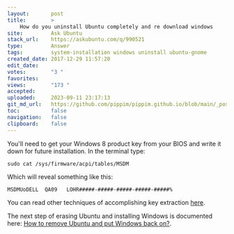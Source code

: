 ```yaml
---
layout:       post
title:        >
    How do you uninstall Ubuntu completely and re download windows
site:         Ask Ubuntu
stack_url:    https://askubuntu.com/q/990521
type:         Answer
tags:         system-installation windows uninstall ubuntu-gnome
created_date: 2017-12-29 11:57:20
edit_date:    
votes:        "3 "
favorites:    
views:        "173 "
accepted:     
uploaded:     2023-09-11 23:17:13
git_md_url:   https://github.com/pippim/pippim.github.io/blob/main/_posts/2017/2017-12-29-How-do-you-uninstall-Ubuntu-completely-and-re-download-windows.md
toc:          false
navigation:   false
clipboard:    false
---
```


You'll need to get your Windows 8 product key from your BIOS and write it down for future installation. In the terminal type:

``` 
sudo cat /sys/firmware/acpi/tables/MSDM
```

Which will reveal something like this:

``` 
MSDMUoDELL  QA09   LOHR#####-#####-#####-#####-#####%
```

You can read other techniques of accomplishing key extraction [here][1].

The next step of erasing Ubuntu and installing Windows is documented here: [How to remove Ubuntu and put Windows back on?][2].


  [1]: https://superuser.com/questions/637971/how-do-i-get-out-my-embedded-windows-8-key-from-a-linux-environment
  [2]: https://askubuntu.com/questions/133533/how-to-remove-ubuntu-and-put-windows-back-on
